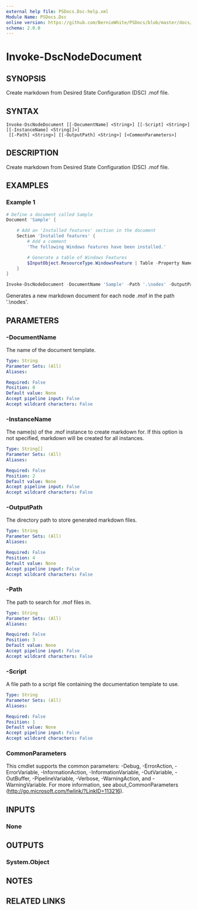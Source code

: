 ```yaml
---
external help file: PSDocs.Dsc-help.xml
Module Name: PSDocs.Dsc
online version: https://github.com/BernieWhite/PSDocs/blob/master/docs/commands/PSDocs.Dsc/en-US/Invoke-DscNodeDocument.md
schema: 2.0.0
---
```


# Invoke-DscNodeDocument

## SYNOPSIS

Create markdown from Desired State Configuration (DSC) .mof file.

## SYNTAX

```text
Invoke-DscNodeDocument [[-DocumentName] <String>] [[-Script] <String>] [[-InstanceName] <String[]>]
 [[-Path] <String>] [[-OutputPath] <String>] [<CommonParameters>]
```

## DESCRIPTION

Create markdown from Desired State Configuration (DSC) .mof file.

## EXAMPLES

### Example 1

```powershell
# Define a document called Sample
Document 'Sample' {

    # Add an 'Installed features' section in the document
    Section 'Installed features' {
        # Add a comment
        'The following Windows features have been installed.'

        # Generate a table of Windows Features
        $InputObject.ResourceType.WindowsFeature | Table -Property Name,Ensure
    }
}

Invoke-DscNodeDocument -DocumentName 'Sample' -Path '.\nodes' -OutputPath '.\docs';
```

Generates a new markdown document for each node .mof in the path '.\nodes'.

## PARAMETERS

### -DocumentName

The name of the document template.

```yaml
Type: String
Parameter Sets: (All)
Aliases:

Required: False
Position: 0
Default value: None
Accept pipeline input: False
Accept wildcard characters: False
```

### -InstanceName

The name(s) of the .mof instance to create markdown for. If this option is not specified, markdown will be created for all instances.

```yaml
Type: String[]
Parameter Sets: (All)
Aliases:

Required: False
Position: 2
Default value: None
Accept pipeline input: False
Accept wildcard characters: False
```

### -OutputPath

The directory path to store generated markdown files.

```yaml
Type: String
Parameter Sets: (All)
Aliases:

Required: False
Position: 4
Default value: None
Accept pipeline input: False
Accept wildcard characters: False
```

### -Path

The path to search for .mof files in.

```yaml
Type: String
Parameter Sets: (All)
Aliases:

Required: False
Position: 3
Default value: None
Accept pipeline input: False
Accept wildcard characters: False
```

### -Script

A file path to a script file containing the documentation template to use.

```yaml
Type: String
Parameter Sets: (All)
Aliases:

Required: False
Position: 1
Default value: None
Accept pipeline input: False
Accept wildcard characters: False
```

### CommonParameters

This cmdlet supports the common parameters: -Debug, -ErrorAction, -ErrorVariable, -InformationAction, -InformationVariable, -OutVariable, -OutBuffer, -PipelineVariable, -Verbose, -WarningAction, and -WarningVariable. For more information, see about_CommonParameters (http://go.microsoft.com/fwlink/?LinkID=113216).

## INPUTS

### None

## OUTPUTS

### System.Object

## NOTES

## RELATED LINKS

